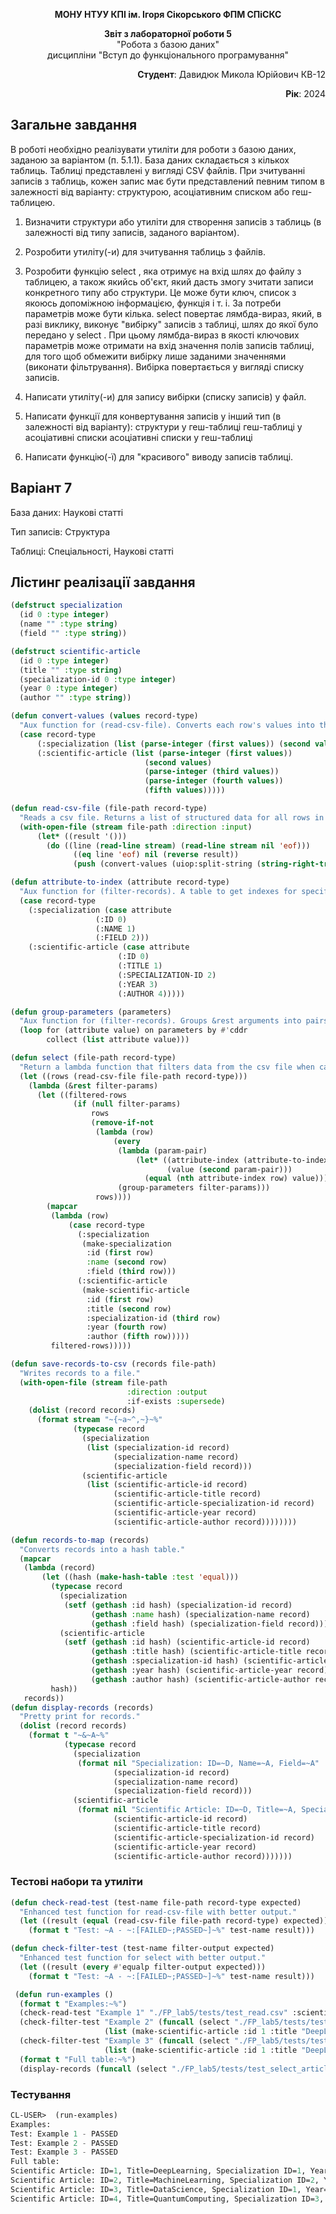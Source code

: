 <p align="center"><b>МОНУ НТУУ КПІ ім. Ігоря Сікорського ФПМ СПіСКС</b></p>
<p align="center">
<b>Звіт з лабораторної роботи 5</b><br/>
"Робота з базою даних"<br/>
дисципліни "Вступ до функціонального програмування"
</p>
<p align="right"><b>Студент</b>: Давидюк Микола Юрійович КВ-12</p>
<p align="right"><b>Рік</b>: 2024</p>

## Загальне завдання
В роботі необхідно реалізувати утиліти для роботи з базою даних, заданою за варіантом
(п. 5.1.1). База даних складається з кількох таблиць. Таблиці представлені у вигляді CSV
файлів. При зчитуванні записів з таблиць, кожен запис має бути представлений певним
типом в залежності від варіанту: структурою, асоціативним списком або геш-таблицею.

1. Визначити структури або утиліти для створення записів з таблиць (в залежності від
типу записів, заданого варіантом).
2. Розробити утиліту(-и) для зчитування таблиць з файлів.
3. Розробити функцію select , яка отримує на вхід шлях до файлу з таблицею, а
також якийсь об'єкт, який дасть змогу зчитати записи конкретного типу або
структури. Це може бути ключ, список з якоюсь допоміжною інформацією, функція і
т. і. За потреби параметрів може бути кілька. select повертає лямбда-вираз,
який, в разі виклику, виконує "вибірку" записів з таблиці, шлях до якої було
передано у select . При цьому лямбда-вираз в якості ключових параметрів може
отримати на вхід значення полів записів таблиці, для того щоб обмежити вибірку
лише заданими значеннями (виконати фільтрування). Вибірка повертається у
вигляді списку записів.
4. Написати утиліту(-и) для запису вибірки (списку записів) у файл.
5. Написати функції для конвертування записів у інший тип (в залежності від
варіанту):
структури у геш-таблиці
геш-таблиці у асоціативні списки
асоціативні списки у геш-таблиці

6. Написати функцію(-ї) для "красивого" виводу записів таблиці.
   
## Варіант 7
База даних: Наукові статті

Тип записів: Структура

Таблиці: Спеціальності, Наукові статті
  
## Лістинг реалізації завдання
```lisp
(defstruct specialization
  (id 0 :type integer)
  (name "" :type string)
  (field "" :type string))

(defstruct scientific-article
  (id 0 :type integer)
  (title "" :type string)
  (specialization-id 0 :type integer)
  (year 0 :type integer)
  (author "" :type string))

(defun convert-values (values record-type)
  "Aux function for (read-csv-file). Converts each row's values into their expected types."
  (case record-type
      (:specialization (list (parse-integer (first values)) (second values) (third values)))
      (:scientific-article (list (parse-integer (first values))
                              (second values)
                              (parse-integer (third values))
                              (parse-integer (fourth values))
                              (fifth values)))))

(defun read-csv-file (file-path record-type)
  "Reads a csv file. Returns a list of structured data for all rows in the file."
  (with-open-file (stream file-path :direction :input)
      (let* ((result '()))
        (do ((line (read-line stream) (read-line stream nil 'eof)))
              ((eq line 'eof) nil (reverse result))
              (push (convert-values (uiop:split-string (string-right-trim '(#\Return) line) :separator '(#\,)) record-type) result)))))

(defun attribute-to-index (attribute record-type)
  "Aux function for (filter-records). A table to get indexes for specified attributes."
  (case record-type
    (:specialization (case attribute
                   (:ID 0)
                   (:NAME 1)
                   (:FIELD 2)))
    (:scientific-article (case attribute
                        (:ID 0)
                        (:TITLE 1)
                        (:SPECIALIZATION-ID 2)
                        (:YEAR 3)
                        (:AUTHOR 4)))))

(defun group-parameters (parameters)
  "Aux function for (filter-records). Groups &rest arguments into pairs."
  (loop for (attribute value) on parameters by #'cddr
        collect (list attribute value)))

(defun select (file-path record-type)
  "Return a lambda function that filters data from the csv file when called. Can be provided structure attributes and values to filter the data."
  (let ((rows (read-csv-file file-path record-type)))
    (lambda (&rest filter-params)
      (let ((filtered-rows
              (if (null filter-params)
                  rows
                  (remove-if-not 
                   (lambda (row)
                       (every 
                        (lambda (param-pair)
                            (let* ((attribute-index (attribute-to-index (first param-pair) record-type))
                                   (value (second param-pair)))
                              (equal (nth attribute-index row) value)))
                        (group-parameters filter-params)))
                   rows))))
        (mapcar 
         (lambda (row)
             (case record-type
               (:specialization
                (make-specialization 
                 :id (first row)
                 :name (second row)
                 :field (third row)))
               (:scientific-article
                (make-scientific-article
                 :id (first row)
                 :title (second row)
                 :specialization-id (third row)
                 :year (fourth row)
                 :author (fifth row)))))
         filtered-rows)))))

(defun save-records-to-csv (records file-path)
  "Writes records to a file."
  (with-open-file (stream file-path 
                          :direction :output 
                          :if-exists :supersede)
    (dolist (record records)
      (format stream "~{~a~^,~}~%" 
              (typecase record
                (specialization 
                 (list (specialization-id record)
                       (specialization-name record)
                       (specialization-field record)))
                (scientific-article
                 (list (scientific-article-id record)
                       (scientific-article-title record)
                       (scientific-article-specialization-id record)
                       (scientific-article-year record)
                       (scientific-article-author record))))))))

(defun records-to-map (records)
  "Converts records into a hash table."
  (mapcar 
   (lambda (record)
       (let ((hash (make-hash-table :test 'equal)))
         (typecase record
           (specialization 
            (setf (gethash :id hash) (specialization-id record)
                  (gethash :name hash) (specialization-name record)
                  (gethash :field hash) (specialization-field record)))
           (scientific-article
            (setf (gethash :id hash) (scientific-article-id record)
                  (gethash :title hash) (scientific-article-title record)
                  (gethash :specialization-id hash) (scientific-article-specialization-id record)
                  (gethash :year hash) (scientific-article-year record)
                  (gethash :author hash) (scientific-article-author record))))
         hash))
   records))
(defun display-records (records)
  "Pretty print for records."
  (dolist (record records)
    (format t "~&~A~%" 
            (typecase record
              (specialization 
               (format nil "Specialization: ID=~D, Name=~A, Field=~A" 
                       (specialization-id record)
                       (specialization-name record)
                       (specialization-field record)))
              (scientific-article
               (format nil "Scientific Article: ID=~D, Title=~A, Specialization ID=~D, Year=~D, Author=~A"
                       (scientific-article-id record)
                       (scientific-article-title record)
                       (scientific-article-specialization-id record)
                       (scientific-article-year record)
                       (scientific-article-author record)))))))
```
  
### Тестові набори та утиліти
```lisp
(defun check-read-test (test-name file-path record-type expected)
  "Enhanced test function for read-csv-file with better output."
  (let ((result (equal (read-csv-file file-path record-type) expected)))
    (format t "Test: ~A - ~:[FAILED~;PASSED~]~%" test-name result)))

(defun check-filter-test (test-name filter-output expected)
  "Enhanced test function for select with better output."
  (let ((result (every #'equalp filter-output expected)))
    (format t "Test: ~A - ~:[FAILED~;PASSED~]~%" test-name result)))

 (defun run-examples ()
  (format t "Examples:~%")
  (check-read-test "Example 1" "./FP_lab5/tests/test_read.csv" :scientific-article '((1 "TitleTest1" 1 2022 "AuthorTest1")))
  (check-filter-test "Example 2" (funcall (select "./FP_lab5/tests/test_select_article.csv" :scientific-article) :id 1) 
                     (list (make-scientific-article :id 1 :title "DeepLearning" :specialization-id 1 :year 2020 :author "JohnDoe")))
  (check-filter-test "Example 3" (funcall (select "./FP_lab5/tests/test_select_article.csv" :scientific-article) :year 2020 :author "JohnDoe") 
                     (list (make-scientific-article :id 1 :title "DeepLearning" :specialization-id 1 :year 2020 :author "JohnDoe")))
  (format t "Full table:~%")
  (display-records (funcall (select "./FP_lab5/tests/test_select_article.csv" :scientific-article))))
```

### Тестування
```lisp
CL-USER>  (run-examples)
Examples:
Test: Example 1 - PASSED
Test: Example 2 - PASSED
Test: Example 3 - PASSED
Full table:
Scientific Article: ID=1, Title=DeepLearning, Specialization ID=1, Year=2020, Author=JohnDoe
Scientific Article: ID=2, Title=MachineLearning, Specialization ID=2, Year=2021, Author=AliceSmith
Scientific Article: ID=3, Title=DataScience, Specialization ID=1, Year=2022, Author=BobJohnson
Scientific Article: ID=4, Title=QuantumComputing, Specialization ID=3, Year=2023, Author=CharlieBrown
```
